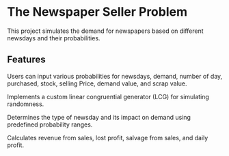 # The Newspaper Seller Problem
This project simulates the demand for newspapers based on different newsdays and their probabilities.

## Features
Users can input various probabilities for newsdays, demand, number of day, purchased, stock, selling Price, demand value, and scrap value.

Implements a custom linear congruential generator (LCG) for simulating randomness.

Determines the type of newsday and its impact on demand using predefined probability ranges.

Calculates revenue from sales, lost profit, salvage from sales, and daily profit.
